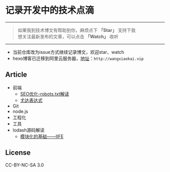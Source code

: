 # 记录开发中的技术点滴

---
> 如果我到技术博文有帮助到你，麻烦点下 **「Star」** 支持下我  
> 想关注最新发布的文章，可以点击 **「Watch」** 收听 
---

 - 当前仓库改为issue方式继续记录博文，欢迎star、watch  
 - hexo博客已迁移到阿里云服务器，[地址](http://wangxiaokai.vip)：`http://wangxiaokai.vip`



## Article

- 前端
    - [SEO优化-robots.txt解读](https://github.com/wall-wxk/blog/issues/1)
    - [尤达表达式](https://github.com/wall-wxk/blog/issues/2)
- Git
- node.js
- 工程化
- 工具
- lodash源码解读
    - [模块化的基础——IIFE](https://github.com/wall-wxk/the-road-to-lodash/issues/1)

## License
CC-BY-NC-SA 3.0



